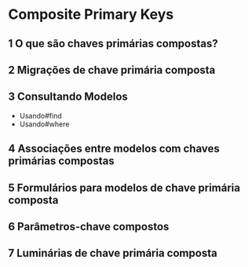 # Composite Primary Keys

## 1 O que são chaves primárias compostas?
## 2 Migrações de chave primária composta
## 3 Consultando Modelos
  - Usando#find
  - Usando#where
## 4 Associações entre modelos com chaves primárias compostas
## 5 Formulários para modelos de chave primária composta
## 6 Parâmetros-chave compostos
## 7 Luminárias de chave primária composta